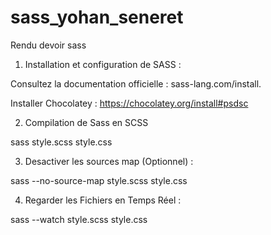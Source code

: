 # sass_yohan_seneret
 Rendu devoir sass


1. Installation et configuration de SASS :

Consultez la documentation officielle : sass-lang.com/install.

Installer Chocolatey : https://chocolatey.org/install#psdsc

2. Compilation de Sass en SCSS

sass style.scss style.css

3. Desactiver les sources map (Optionnel) :

sass --no-source-map style.scss style.css

4. Regarder les Fichiers en Temps Réel :

sass --watch style.scss style.css


